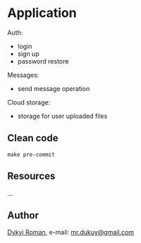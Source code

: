 Application
=======


Auth:
 - login
 - sign up
 - password restore
 
Messages:
 - send message operation
 
Cloud storage:
 - storage for user uploaded files

## Clean code

```
make pre-commit
```

## Resources

...

## Author
[Dykyi Roman](https://www.linkedin.com/in/roman-dykyi-43428543/), e-mail: [mr.dukuy@gmail.com](mailto:mr.dukuy@gmail.com)
